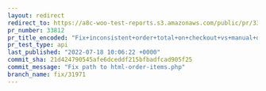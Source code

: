 ```yaml
---
layout: redirect
redirect_to: https://a8c-woo-test-reports.s3.amazonaws.com/public/pr/33812/api/index.html
pr_number: 33812
pr_title_encoded: "Fix+inconsistent+order+total+on+checkout+vs+manual+order+page"
pr_test_type: api
last_published: "2022-07-18 10:06:22 +0000"
commit_sha: 21d424790545afe6dceddf215bfbadfcad905f25
commit_message: "Fix path to html-order-items.php"
branch_name: fix/31971
---
```

